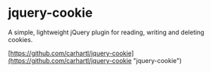 jquery-cookie
======================
A simple, lightweight jQuery plugin for reading, writing and deleting cookies.

[https://github.com/carhartl/jquery-cookie](https://github.com/carhartl/jquery-cookie "jquery-cookie")
